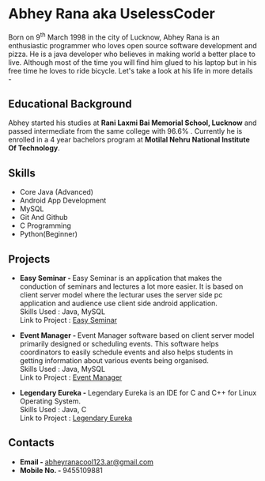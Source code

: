 # Abhey Rana aka UselessCoder

Born on 9<sup>th</sup> March 1998 in the city of Lucknow, Abhey Rana is an enthusiastic programmer who loves open source software development and pizza. He is a java developer who believes in making world a better place to live. Although most of the time you will find him glued to his laptop but in his free time he loves to ride bicycle. Let's take a look at his life in more details - 

## Educational Background

Abhey started his studies at **Rani Laxmi Bai Memorial School, Lucknow** and passed intermediate from the same college with 96.6% . Currently he is enrolled in a 4 year bachelors program at **Motilal Nehru National Institute Of Technology**.

## Skills

* Core Java (Advanced)
* Android App Development
* MySQL
* Git And Github
* C Programming
* Python(Beginner)

## Projects

* <B>Easy Seminar - </B>Easy Seminar is an application that makes the conduction of seminars and lectures a lot more easier. It is based on client server model where the lecturar uses the server side pc application and audience use client side android application.  
Skills Used : Java, MySQL  
Link to Project : [Easy Seminar](https://www.abheyrana.me/EasySeminar)

* <B>Event Manager - </B>Event Manager software based on client server model primarily designed or scheduling events. This software helps coordinators to easily schedule events and also helps students in getting information about various events being organised.  
Skills Used : Java, MySQL  
Link to Project : [Event Manager](https://www.abheyrana.me/EventManager)

* <B>Legendary Eureka - </B>Legendary Eureka is an IDE for C and C++ for Linux Operating System.  
Skills Used : Java, C  
Link to Project : [Legendary Eureka](https://github.com/Abhey/legendary-eureka)

## Contacts

* <B>Email  - </B>abheyranacool123.ar@gmail.com
* <B>Mobile No.  - </B>9455109881
